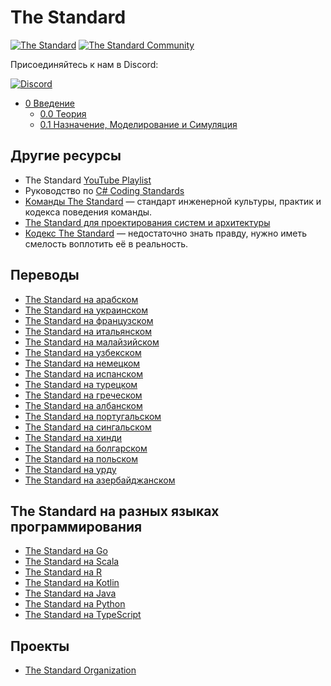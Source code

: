 # The Standard

[![The Standard](https://img.shields.io/github/v/release/hassanhabib/The-Standard?filter=v2.10.3&style=default&label=Версия%20The%20Standard&color=2ea44f)](https://github.com/hassanhabib/The-Standard)
[![The Standard Community](https://img.shields.io/discord/934130100008538142?style=default&color=%237289da&label=The%20Standard%20Сообщество&logo=Discord)](https://discord.gg/vdPZ7hS52X)

Присоединяйтесь к нам в Discord:

[![Discord](https://discord.com/api/guilds/934130100008538142/widget.png?style=banner2)](https://discord.gg/vdPZ7hS52X)

- [0 Введение](https://github.com/hassanhabib/The-Standard-Russian/blob/main/0.%D0%92%D0%B2%D0%B5%D0%B4%D0%B5%D0%BD%D0%B8%D0%B5/0%20%D0%92%D0%B2%D0%B5%D0%B4%D0%B5%D0%BD%D0%B8%D0%B5.md)
  - [0.0 Теория](https://github.com/hassanhabib/The-Standard-Russian/blob/users/ZafarUrakov/documentations-the-theory/0.%D0%92%D0%B2%D0%B5%D0%B4%D0%B5%D0%BD%D0%B8%D0%B5/0.0%20%D0%A2%D0%B5%D0%BE%D1%80%D0%B8%D1%8F.md)
  - [0.1 Назначение, Моделирование и Симуляция](https://github.com/hassanhabib/The-Standard-Russian/blob/main/0.%D0%92%D0%B2%D0%B5%D0%B4%D0%B5%D0%BD%D0%B8%D0%B5/0.1%20%D0%9D%D0%B0%D0%B7%D0%BD%D0%B0%D1%87%D0%B5%D0%BD%D0%B8%D0%B5%2C%20%D0%9C%D0%BE%D0%B4%D0%B5%D0%BB%D0%B8%D1%80%D0%BE%D0%B2%D0%B0%D0%BD%D0%B8%D0%B5%20%D0%B8%20%D0%A1%D0%B8%D0%BC%D1%83%D0%BB%D1%8F%D1%86%D0%B8%D1%8F.md)

## Другие ресурсы
- The Standard [YouTube Playlist](https://www.youtube.com/watch?v=8PveoymxCok&list=PLan3SCnsISTQqmSTZHQbGxBmVDwQdrlub)
- Руководство по [C# Coding Standards](https://github.com/hassanhabib/CSharpCodingStandard/blob/master/Readme.md)
- [Kоманды The Standard](https://github.com/hassanhabib/The-Standard-Team/blob/main/README.md) — стандарт инженерной культуры, практик и кодекса поведения команды.
- [The Standard для проектирования систем и архитектуры](https://github.com/hassanhabib/The-Standard-Systems-Design/blob/main/README.md)
- [Кодекс The Standard](https://github.com/hassanhabib/The-Standard-Codex/blob/main/README.md) — недостаточно знать правду, нужно иметь смелость воплотить её в реальность.

## Переводы
- [The Standard на арабском](https://github.com/hassanhabib/The-Standard-Arabic)
- [The Standard на украинском](https://github.com/hassanhabib/The-Standard-Ukrainian)
- [The Standard на французском](https://github.com/hassanhabib/The-Standard-French)
- [The Standard на итальянском](https://github.com/hassanhabib/The-Standard-Italian)
- [The Standard на малайзийском](https://github.com/hassanhabib/The-Standard-Malaysian)
- [The Standard на узбекском](https://github.com/hassanhabib/The-Standard-Uzbek)
- [The Standard на немецком](https://github.com/hassanhabib/The-Standard-German)
- [The Standard на испанском](https://github.com/hassanhabib/The-Standard-Spanish)
- [The Standard на турецком](https://github.com/hassanhabib/The-Standard-Turkish)
- [The Standard на греческом](https://github.com/hassanhabib/The-Standard-Greek)
- [The Standard на албанском](https://github.com/hassanhabib/The-Standard-Albanian)
- [The Standard на португальском](https://github.com/hassanhabib/The-Standard-Portuguese)
- [The Standard на сингальском](https://github.com/hassanhabib/The-Standard-Sinhala)
- [The Standard на хинди](https://github.com/hassanhabib/The-Standard-Hindi)
- [The Standard на болгарском](https://github.com/hassanhabib/The-Standard-Bulgarian)
- [The Standard на польском](https://github.com/hassanhabib/The-Standard-Polish)
- [The Standard на урду](https://github.com/hassanhabib/The-Standard-Urdu)
- [The Standard на азербайджанском](https://github.com/hassanhabib/The-Standard-Azerbaijani)

## The Standard на разных языках программирования
- [The Standard на Go](https://github.com/hassanhabib/StandardGoLang)
- [The Standard на Scala](https://github.com/hassanhabib/StandardScala)
- [The Standard на R](https://github.com/hassanhabib/StandardR)
- [The Standard на Kotlin](https://github.com/hassanhabib/StandardKotlin)
- [The Standard на Java](https://github.com/hassanhabib/StandardJava)
- [The Standard на Python](https://github.com/hassanhabib/StandardPython)
- [The Standard на TypeScript](https://github.com/hassanhabib/Standard.Universal.TypeScript)

## Проекты
- [The Standard Organization](https://github.com/The-Standard-Organization)
